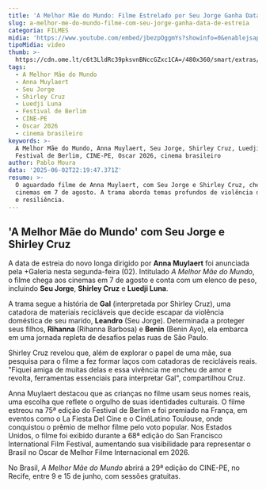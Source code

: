 ```yaml
---
title: 'A Melhor Mãe do Mundo: Filme Estrelado por Seu Jorge Ganha Data de Lançamento'
slug: a-melhor-me-do-mundo-filme-com-seu-jorge-ganha-data-de-estreia
categoria: FILMES
midia: 'https://www.youtube.com/embed/jbezpOggmYs?showinfo=0&enablejsapi=1'
tipoMidia: video
thumb: >-
  https://cdn.ome.lt/c6t3LldRc39pksvnBNccGZxc1CA=/480x360/smart/extras/conteudos/sem_titulo36_0y76QKm.png
tags:
  - A Melhor Mãe do Mundo
  - Anna Muylaert
  - Seu Jorge
  - Shirley Cruz
  - Luedji Luna
  - Festival de Berlim
  - CINE-PE
  - Oscar 2026
  - cinema brasileiro
keywords: >-
  A Melhor Mãe do Mundo, Anna Muylaert, Seu Jorge, Shirley Cruz, Luedji Luna,
  Festival de Berlim, CINE-PE, Oscar 2026, cinema brasileiro
author: Pablo Moura
data: '2025-06-02T22:19:47.371Z'
resumo: >-
  O aguardado filme de Anna Muylaert, com Seu Jorge e Shirley Cruz, chega aos
  cinemas em 7 de agosto. A trama aborda temas profundos de violência doméstica
  e resiliência.
---
```


## 'A Melhor Mãe do Mundo' com Seu Jorge e Shirley Cruz

A data de estreia do novo longa dirigido por **Anna Muylaert** foi anunciada pela +Galeria nesta segunda-feira (02). Intitulado *A Melhor Mãe do Mundo*, o filme chega aos cinemas em 7 de agosto e conta com um elenco de peso, incluindo **Seu Jorge**, **Shirley Cruz** e **Luedji Luna**.

A trama segue a história de **Gal** (interpretada por Shirley Cruz), uma catadora de materiais recicláveis que decide escapar da violência doméstica de seu marido, **Leandro** (Seu Jorge). Determinada a proteger seus filhos, **Rihanna** (Rihanna Barbosa) e **Benin** (Benin Ayo), ela embarca em uma jornada repleta de desafios pelas ruas de São Paulo.

Shirley Cruz revelou que, além de explorar o papel de uma mãe, sua pesquisa para o filme a fez formar laços com catadoras de recicláveis reais. "Fiquei amiga de muitas delas e essa vivência me encheu de amor e revolta, ferramentas essenciais para interpretar Gal", compartilhou Cruz.

Anna Muylaert destacou que as crianças no filme usam seus nomes reais, uma escolha que reflete o orgulho de suas identidades culturais. O filme estreou na 75ª edição do Festival de Berlim e foi premiado na França, em eventos como o La Fiesta Del Cine e o CinéLatino Toulouse, onde conquistou o prêmio de melhor filme pelo voto popular. Nos Estados Unidos, o filme foi exibido durante a 68ª edição do San Francisco International Film Festival, aumentando sua visibilidade para representar o Brasil no Oscar de Melhor Filme Internacional em 2026.

No Brasil, *A Melhor Mãe do Mundo* abrirá a 29ª edição do CINE-PE, no Recife, entre 9 e 15 de junho, com sessões gratuitas.
